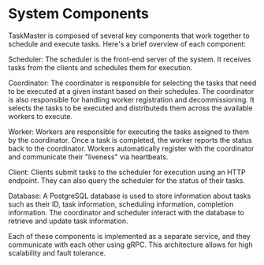# System Components
TaskMaster is composed of several key components that work together to schedule and execute tasks. Here's a brief overview of each component:

Scheduler: The scheduler is the front-end server of the system. It receives tasks from the clients and schedules them for execution.

Coordinator: The coordinator is responsible for selecting the tasks that need to be executed at a given instant based on their schedules. The coordinator is also responsible for handling worker registration and decommissioning. It selects the tasks to be executed and distributeds them across the available workers to execute.

Worker: Workers are responsible for executing the tasks assigned to them by the coordinator. Once a task is completed, the worker reports the status back to the coordinator. Workers automatically register with the coordinator and communicate their "liveness" via heartbeats.

Client: Clients submit tasks to the scheduler for execution using an HTTP endpoint. They can also query the scheduler for the status of their tasks.

Database: A PostgreSQL database is used to store information about tasks such as their ID, task information, scheduling information, completion information. The coordinator and scheduler interact with the database to retrieve and update task information.

Each of these components is implemented as a separate service, and they communicate with each other using gRPC. This architecture allows for high scalability and fault tolerance.

